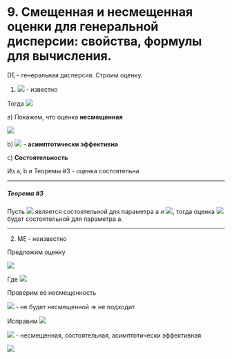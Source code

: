 # 9. Смещенная и несмещенная оценки для генеральной дисперсии: свойства, формулы для вычисления.
Dξ - генеральная дисперсия.
Строим оценку.

1. ![](https://latex.codecogs.com/svg.latex?M\xi=a) - известно

Тогда ![](https://latex.codecogs.com/svg.latex?\widetilde{D\xi}=\frac{1}{n}\sum_{i=1}^{n}(\xi_{i}-a)^{2})

a) Покажем, что оценка **несмещенная**

![](https://latex.codecogs.com/svg.latex?M(\widetilde{D\xi})=\frac{1}{n}((\xi_{1}-a)^{2}&plus;(\xi_{2}-a)^{2}&plus;...&plus;(\xi_{n}-a)^{2})=\frac{1}{n}*n*D\xi=D\xi)

b) ![](https://latex.codecogs.com/svg.latex?D(\widetilde{D\xi})\underset{n\rightarrow\infty}{\rightarrow}0) - **асимптотически эффективна**

c) **Состоятельность**

Из a, b и Теоремы #3 - оценка состоятельна
___
##### Теорема #3
Пусть ![](https://latex.codecogs.com/svg.latex?\widetilde{a}) является состоятельной для параметра a и ![](https://latex.codecogs.com/svg.latex?D(\widetilde{a})\underset{n\rightarrow\infty}{\rightarrow}0), тогда оценка ![](https://latex.codecogs.com/svg.latex?\widetilde{a}) будет состоятельной для параметра a.
___
2. Mξ - неизвестно

Предложим оценку

![](https://latex.codecogs.com/svg.latex?\widetilde{D\xi}=\frac{1}{n}\sum_{i=1}^{n}(\xi_{i}-\widetilde{M\xi})^{2})

Где ![](https://latex.codecogs.com/svg.latex?\widetilde{M\xi}=\frac{1}{n}\sum\xi_{i})

Проверим ее несмещенность

![](https://latex.codecogs.com/svg.latex?M(\widetilde{D\xi})=\frac{1}{n}\sum_{i=1}^{n}(\xi_{i}-\widetilde{M\xi})^{2}=...=\frac{n-1}{n}D\xi\neq&space;D\xi) - не будет несмещенной => не подходит.

Исправим ![](https://latex.codecogs.com/svg.latex?\widetilde{D\xi})

![](https://latex.codecogs.com/svg.latex?\widetilde{D\xi}_{changed}=\widetilde{D\xi}*\frac{n}{n-1}=\frac{1}{n-1}\sum_{i=1}^{n}(\xi_{i}-\widetilde{M\xi})^{2}) - несмещенная, состоятельная, асимптотически эффективная

![](https://latex.codecogs.com/svg.latex?\frac{1}{n}\approx\frac{1}{n-1})
